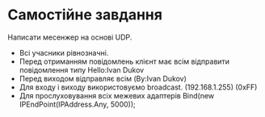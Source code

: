 ﻿# Самостійне завдання

Написати месенжер на основі UDP.
- Всі учасники рівнозначні.
- Перед отриманням повідомлень клієнт має всім відправити повідомлення типу Hello:Ivan Dukov
- Перед виходом відправляє всім (By:Ivan Dukov)
- Для входу і виходу використовуємо broadcast.  (192.168.1.255) (0xFF)
- Для прослуховування всіх межевих адаптерів Bind(new IPEndPoint(IPAddress.Any, 5000));